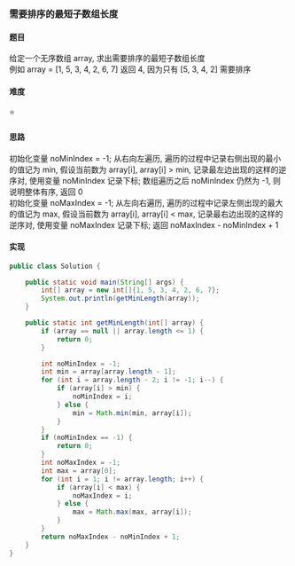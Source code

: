 ### 需要排序的最短子数组长度

#### 题目
给定一个无序数组 array, 求出需要排序的最短子数组长度  
例如 array = [1, 5, 3, 4, 2, 6, 7] 返回 4, 因为只有 [5, 3, 4, 2] 需要排序

#### 难度
:star:

#### 思路
初始化变量 noMinIndex = -1; 从右向左遍历, 遍历的过程中记录右侧出现的最小的值记为 min, 假设当前数为 array[i], array[i] > min, 记录最左边出现的这样的逆序对, 使用变量 noMinIndex 记录下标; 数组遍历之后 noMinIndex 仍然为 -1, 则说明整体有序, 返回 0  
初始化变量 noMaxIndex = -1; 从左向右遍历, 遍历的过程中记录左侧出现的最大的值记为 max, 假设当前数为 array[i], array[i] < max, 记录最右边出现的这样的逆序对, 使用变量 noMaxIndex 记录下标; 返回 noMaxIndex - noMinIndex + 1

#### 实现
```Java
public class Solution {

    public static void main(String[] args) {
        int[] array = new int[]{1, 5, 3, 4, 2, 6, 7};
        System.out.println(getMinLength(array));
    }

    public static int getMinLength(int[] array) {
        if (array == null || array.length <= 1) {
            return 0;
        }

        int noMinIndex = -1;
        int min = array[array.length - 1];
        for (int i = array.length - 2; i != -1; i--) {
            if (array[i] > min) {
                noMinIndex = i;
            } else {
                min = Math.min(min, array[i]);
            }
        }
        if (noMinIndex == -1) {
            return 0;
        }
        int noMaxIndex = -1;
        int max = array[0];
        for (int i = 1; i != array.length; i++) {
            if (array[i] < max) {
                noMaxIndex = i;
            } else {
                max = Math.max(max, array[i]);
            }
        }
        return noMaxIndex - noMinIndex + 1;
    }
}
```

